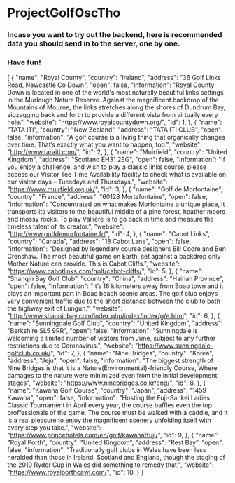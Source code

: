 # ProjectGolfOscTho
### Incase you want to try out the backend, here is recommended data you should send in to the server, one by one.
### Have fun!
[
    {
        "name": "Royal County",
        "country": "Ireland",
        "address": "36 Golf Links Road, Newcastle Co Down",
        "open": false,
        "information": "Royal County Down is located in one of the world's most naturally beautiful links settings in the Murlough Nature Reserve. Against the magnificent backdrop of the Mountains of Mourne, the links stretches along the shores of Dundrum Bay, zigzagging back and forth to provide a different vista from virtually every hole.",
        "website": "https://www.royalcountydown.org/",
        "id": 1,
    },
    {
        "name": "TATA ITI",
        "country": "New Zeeland",
        "address": "TATA ITI CLUB",
        "open": false,
        "information": "A golf course is a living thing that organically changes over time. That’s exactly what you want to happen, too.",
        "website": "http://www.taraiti.com/",
        "id": 2,
    },
    {
        "name": "Muirfield",
        "country": "United Kingdom",
        "address": "Scotland EH31 2EG",
        "open": false,
        "information": "If you enjoy a challenge, and wish to play a classic links course, please access our Visitor Tee Time Availability facility to check what is available on our visitor days – Tuesdays and Thursdays.",
        "website": "https://www.muirfield.org.uk/",
        "id": 3,
    },
    {
        "name": "Golf de Morfontaine",
        "country": "France",
        "address": "60128 Mortefontaine",
        "open": false,
        "information": "Concentrated on what makes Morfontaine a unique place, it transports its visitors to the beautiful middle of a pine forest, heather moors and mossy rocks. To play Vallière is to go back in time and measure the timeless talent of its creator.",
        "website": "http://www.golfdemorfontaine.fr/",
        "id": 4,
    },
    {
        "name": "Cabot Links",
        "country": "Canada",
        "address": "18 Cabot Lane",
        "open": false,
        "information": "Designed by legendary course designers Bill Coore and Ben Crenshaw. The most beautiful game on Earth, set against a backdrop only Mother Nature can provide. This is Cabot Cliffs.",
        "website": "https://www.cabotlinks.com/golf/cabot-cliffs/",
        "id": 5,
    },
    {
        "name": "Shanqin Bay Golf Club",
        "country": "China",
        "address": "Hainan Province",
        "open": false,
        "information": "It’s 16 kilometers away from Boao town and it plays an important part in Boao beach scenic areas. The golf club enjoys very convenient traffic due to the short distance between the club to both the highway exit of Lungun.",
        "website": "http://www.shanqinbay.com/index.php/index/index/g/e.html",
        "id": 6,
    },
    {
        "name": "Sunningdale Golf Club",
        "country": "United Kingdom",
        "address": "Berkshire SL5 9RR",
        "open": false,
        "information": "Sunningdale is welcoming a limited number of visitors from June, subject to any further restrictions due to Coronavirus.",
        "website": "https://www.sunningdale-golfclub.co.uk/",
        "id": 7,
    },
    {
        "name": "Nine Bridges",
        "country": "Korea",
        "address": "Jeju",
        "open": false,
        "information": "The biggest strength of Nine Bridges is that it is a Nature(Environmental)-friendly Course, Where damages to the nature were minimized even from the initial development stages",
        "website": "https://www.ninebridges.co.kr/eng/",
        "id": 8,
    },
    {
        "name": "Kawana Golf Course",
        "country": "Japan",
        "address": "1459 Kawana",
        "open": false,
        "information": "Hosting the Fuji-Sankei Ladies Classic Tournament in April every year, the course baffles even the top proffessionals of the game. The course must be walked with a caddie, and it is a real pleasure to enjoy the magnificent scenery unfolding itself with every step you take.",
        "website": "https://www.princehotels.com/en/golf/kawana/fuji/",
        "id": 9,
    },
    {
        "name": "Royal Porth",
        "country": "United Kingdom",
        "address": "Rest Bay",
        "open": false,
        "information": "Traditionally golf clubs in Wales have been less heralded than those in Ireland, Scotland and England, though the staging of the 2010 Ryder Cup in Wales did something to remedy that.",
        "website": "https://www.royalporthcawl.com/",
        "id": 10,
    }
]
